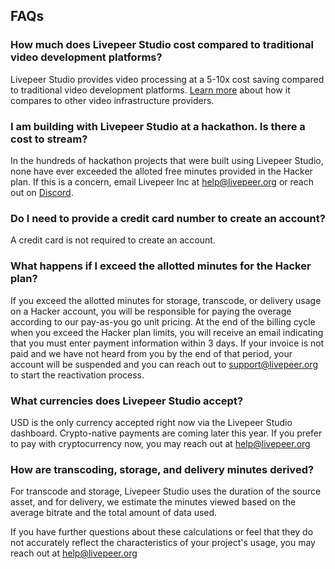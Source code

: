## FAQs

### **How much does Livepeer Studio cost compared to traditional video development platforms?**

Livepeer Studio provides video processing at a 5-10x cost saving compared to
traditional video development platforms. [Learn more](/compare) about how it
compares to other video infrastructure providers.

### **I am building with Livepeer Studio at a hackathon. Is there a cost to stream?**

In the hundreds of hackathon projects that were built using Livepeer Studio,
none have ever exceeded the alloted free minutes provided in the Hacker plan. If
this is a concern, email Livepeer Inc at
[help@livepeer.org](mailto:help@livepeer.org) or reach out
on [Discord](https://discord.gg/livepeer).

### **Do I need to provide a credit card number to create an account?**

A credit card is not required to create an account.

### **What happens if I exceed the allotted minutes for the Hacker plan?**

If you exceed the allotted minutes for storage, transcode, or delivery usage on
a Hacker account, you will be responsible for paying the overage according to
our pay-as-you go unit pricing. At the end of the billing cycle when you exceed
the Hacker plan limits, you will receive an email indicating that you must enter
payment information within 3 days. If your invoice is not paid and we have not
heard from you by the end of that period, your account will be suspended and you
can reach out to support@livepeer.org to start the reactivation process.

### **What currencies does Livepeer Studio accept?**

USD is the only currency accepted right now via the Livepeer Studio dashboard.
Crypto-native payments are coming later this year. If you prefer to pay with
cryptocurrency now, you may reach out
at [help@livepeer.org](mailto:help@livepeer.org)

### **How are transcoding, storage, and delivery minutes derived?**

For transcode and storage, Livepeer Studio uses the duration of the source
asset, and for delivery, we estimate the minutes viewed based on the average
bitrate and the total amount of data used.

If you have further questions about these calculations or feel that they do not
accurately reflect the characteristics of your project's usage, you may reach
out at [help@livepeer.org](mailto:help@livepeer.org)
